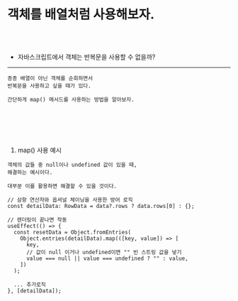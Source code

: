 # 객체를 배열처럼 사용해보자.

<br />
<br />

* 자바스크립트에서 객체는 반복문을 사용할 수 없을까?
---

```
종종 배열이 아닌 객체를 순회하면서
반복문을 사용하고 싶을 때가 있다.

간단하게 map() 메서드를 사용하는 방법을 알아보자.
```

<br />
<br />
<br />
<br />

1. map() 사용 예시

```
객체의 값들 중 null이나 undefined 값이 있을 때,
해결하는 예시이다.

대부분 이를 활용하면 해결할 수 있을 것이다.
```

```tsx
// 삼항 연산자와 옵셔널 체이닝을 사용한 방어 로직
const detailData: RowData = data?.rows ? data.rows[0] : {};

// 렌더링이 끝나면 작동
useEffect(() => {
  const resetData = Object.fromEntries(
    Object.entries(detailData).map(([key, value]) => [
      key,
      // 값이 null 이거나 undefined이면 "" 빈 스트링 값을 넣기
      value === null || value === undefined ? "" : value,
    ])
  );

  ... 추가로직
}, [detailData]);
```
